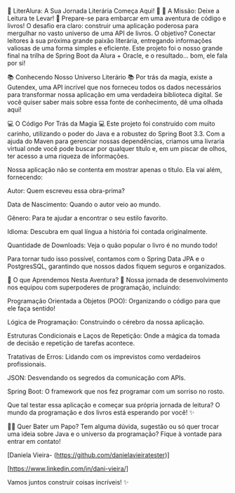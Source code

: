 🚀 LiterAlura: A Sua Jornada Literária Começa Aqui! 🚀
🎯 A Missão: Deixe a Leitura te Levar! 🎯
Prepare-se para embarcar em uma aventura de código e livros! O desafio era claro: construir uma aplicação poderosa para mergulhar no vasto universo de uma API de livros. O objetivo? Conectar leitores à sua próxima grande paixão literária, entregando informações valiosas de uma forma simples e eficiente. Este projeto foi o nosso grande final na trilha de Spring Boot da Alura + Oracle, e o resultado... bom, ele fala por si!

📚 Conhecendo Nosso Universo Literário 📚
Por trás da magia, existe a Gutendex, uma API incrível que nos forneceu todos os dados necessários para transformar nossa aplicação em uma verdadeira biblioteca digital. Se você quiser saber mais sobre essa fonte de conhecimento, dê uma olhada aqui!

💻 O Código Por Trás da Magia 💻
Este projeto foi construído com muito carinho, utilizando o poder do Java e a robustez do Spring Boot 3.3. Com a ajuda do Maven para gerenciar nossas dependências, criamos uma livraria virtual onde você pode buscar por qualquer título e, em um piscar de olhos, ter acesso a uma riqueza de informações.

Nossa aplicação não se contenta em mostrar apenas o título. Ela vai além, fornecendo:

Autor: Quem escreveu essa obra-prima?

Data de Nascimento: Quando o autor veio ao mundo.

Gênero: Para te ajudar a encontrar o seu estilo favorito.

Idioma: Descubra em qual língua a história foi contada originalmente.

Quantidade de Downloads: Veja o quão popular o livro é no mundo todo!

Para tornar tudo isso possível, contamos com o Spring Data JPA e o PostgresSQL, garantindo que nossos dados fiquem seguros e organizados.

💪 O que Aprendemos Nesta Aventura? 💪
Nossa jornada de desenvolvimento nos equipou com superpoderes de programação, incluindo:

Programação Orientada a Objetos (POO): Organizando o código para que ele faça sentido!

Lógica de Programação: Construindo o cérebro da nossa aplicação.

Estruturas Condicionais e Laços de Repetição: Onde a mágica da tomada de decisão e repetição de tarefas acontece.

Tratativas de Erros: Lidando com os imprevistos como verdadeiros profissionais.

JSON: Desvendando os segredos da comunicação com APIs.

Spring Boot: O framework que nos fez programar com um sorriso no rosto.

Que tal testar essa aplicação e começar sua própria jornada de leitura? O mundo da programação e dos livros está esperando por você! ✨

🙋‍♀️ Quer Bater um Papo? Tem alguma dúvida, sugestão ou só quer trocar uma ideia sobre Java e o universo da programação? Fique à vontade para entrar em contato!

[Daniela Vieira- (https://github.com/danielavieiratester)]

[https://www.linkedin.com/in/dani-vieira/]

Vamos juntos construir coisas incríveis! ✨
